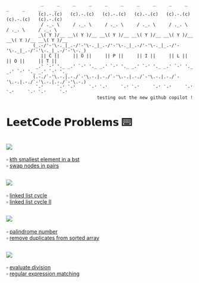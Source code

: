 ```
             _     _     _     _     _     _     _     _     _     _     _     _     _     _   
            (c).-.(c)   (c).-.(c)   (c).-.(c)   (c).-.(c)   (c).-.(c)   (c).-.(c)   (c).-.(c)  
             / ._. \     / ._. \     / ._. \     / ._. \     / ._. \     / ._. \     / ._. \   
            _\( Y )/__ __\( Y )/__ __\( Y )/__ __\( Y )/__ __\( Y )/__ __\( Y )/__ __\( Y )/__ 
          (_.-/'-'\-._|_.-/'-'\-._|_.-/'-'\-._|_.-/'-'\-._|_.-/'-'\-._|_.-/'-'\-._|_.-/'-'\-._)
             || C ||     || O ||     || P ||     || I ||     || L ||     || O ||     || T ||   
           _.' `-' '._ _.' `-' '._ _.' `-' '._ _.' `-' '._ _.' `-' '._ _.' `-' '._ _.' `-' '._ 
          (.-./`-'\.-.|.-./`-'\.-.|.-./`-'\.-.|.-./`-'\.-.|.-./`-'\.-.|.-./`-'\.-.|.-./`-'\.-.)
           `-'     `-' `-'     `-' `-'     `-' `-'     `-' `-'     `-' `-'     `-' `-'     `-' 
                                  𝚝𝚎𝚜𝚝𝚒𝚗𝚐 𝚘𝚞𝚝 𝚝𝚑𝚎 𝚗𝚎𝚠 𝚐𝚒𝚝𝚑𝚞𝚋 𝚌𝚘𝚙𝚒𝚕𝚘𝚝 !
```

# 𝗟𝗲𝗲𝘁𝗖𝗼𝗱𝗲 𝗣𝗿𝗼𝗯𝗹𝗲𝗺𝘀 ⌨️
## <img src = https://img.shields.io/badge/C%2B%2B-%20-9cf>   
:white_small_square: [kth smallest element in a bst](https://github.com/giannagalard/copilot/blob/main/leetcode%20problems/c%2B%2B/kth%20smallest%20element%20in%20a%20bst.cpp)  
:white_small_square: [swap nodes in pairs](https://github.com/giannagalard/copilot/blob/main/leetcode%20problems/c%2B%2B/swap%20nodes%20in%20pairs.cpp)  
## <img src = https://img.shields.io/badge/java-%20-9cf>  
:white_small_square: [linked list cycle](https://github.com/giannagalard/copilot/blob/main/leetcode%20problems/java/linked%20list%20cycle.java)  
:white_small_square: [linked list cycle II](https://github.com/giannagalard/copilot/blob/main/leetcode%20problems/java/linked%20list%20cycle%20II.java)  
## <img src = https://img.shields.io/badge/js-%20-9cf>  
:white_small_square: [palindrome number](https://github.com/giannagalard/copilot/blob/main/leetcode%20problems/javascript/palindrome%20number.js)  
:white_small_square: [remove duplicates from sorted array](https://github.com/giannagalard/copilot/blob/main/leetcode%20problems/javascript/remove%20duplicates%20from%20sorted%20array.js) 
## <img src = https://img.shields.io/badge/python-%20-9cf>   
:white_small_square: [evaluate division](https://github.com/giannagalard/copilot/blob/main/leetcode%20problems/python/evaluate%20division.py)  
:white_small_square: [regular expression matching](https://github.com/giannagalard/copilot/blob/main/leetcode%20problems/python/regular%20expression%20matching.py)  